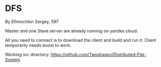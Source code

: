 # DFS
By Efimochkin Sergey, 597

Master and one Slave server are already running on yandex.cloud.

All you need to connect is to download the client and build and run it. Client temporarily needs boost to work.

Working src directory: https://github.com/Twodragon/Distributed-File-System

